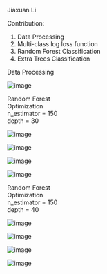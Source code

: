 Jiaxuan Li

Contribution:
  1. Data Processing     
  2. Multi-class log loss function   
  3. Random Forest Classification   
  4. Extra Trees Classification   

Data Processing

![image](https://user-images.githubusercontent.com/37093162/126872947-aefed9fe-6a0a-488f-84ca-a4a12b8229fe.png)



Random Forest      
  Optimization      
    n_estimator = 150   
    depth = 30   


![image](https://user-images.githubusercontent.com/37093162/126872707-e3549708-93ae-4d0a-b57c-9275e4504582.png)

![image](https://user-images.githubusercontent.com/37093162/126872715-fbf6c25e-b502-42b2-b37a-3c4318d43ddf.png)

![image](https://user-images.githubusercontent.com/37093162/126872724-aa033d49-45bd-4f86-b43f-ed37abe7a8a4.png)

![image](https://user-images.githubusercontent.com/37093162/126872728-4512627a-b9da-4b05-bbc6-6d718ad83ab6.png)



Random Forest    
  Optimization    
  n_estimator = 150   
  depth = 40   

![image](https://user-images.githubusercontent.com/37093162/126874367-9ff79e44-e621-4839-8eeb-5540511fb840.png)

![image](https://user-images.githubusercontent.com/37093162/126874358-835706f7-e62a-454f-ba7f-7e372560bab6.png)

![image](https://user-images.githubusercontent.com/37093162/126874343-4a2acff9-e93d-4cac-8c83-b0c7a5d027ac.png)

![image](https://user-images.githubusercontent.com/37093162/126874334-6a13ec2e-0152-45f1-ba8f-970d57c94fd3.png)


